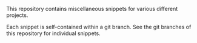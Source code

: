This repository contains miscellaneous snippets for various different projects.

Each snippet is self-contained within a git branch. See the git branches of this repository for individual snippets.

